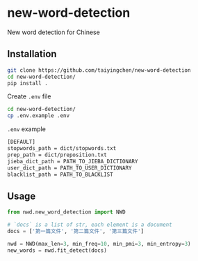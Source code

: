 # new-word-detection

New word detection for Chinese

## Installation

```sh
git clone https://github.com/taiyingchen/new-word-detection
cd new-word-detection/
pip install .
```

Create `.env` file

```sh
cd new-word-detection/
cp .env.example .env
```

`.env` example

```txt
[DEFAULT]
stopwords_path = dict/stopwords.txt
prep_path = dict/preposition.txt
jieba_dict_path = PATH_TO_JIEBA_DICTIONARY
user_dict_path = PATH_TO_USER_DICTIONARY
blacklist_path = PATH_TO_BLACKLIST
```

## Usage

```python
from nwd.new_word_detection import NWD

# `docs` is a list of str, each element is a document
docs = ['第一篇文件', '第二篇文件', '第三篇文件']

nwd = NWD(max_len=3, min_freq=10, min_pmi=3, min_entropy=3)
new_words = nwd.fit_detect(docs)
```
